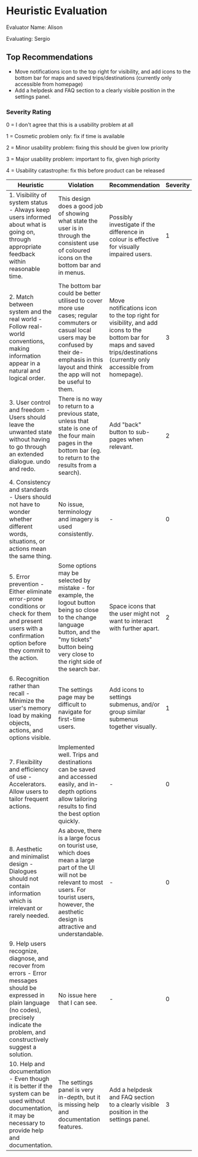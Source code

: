 # Heuristic Evaluation 
Evaluator Name: Alison

Evaluating: Sergio

## Top Recommendations

- Move notifications icon to the top right for visibility, and add icons to the bottom bar for maps and saved trips/destinations (currently only accessible from homepage)
- Add a helpdesk and FAQ section to a clearly visible position in the settings panel.

###  Severity Rating 

0 = I don't agree that this is a usability problem at all 

1 = Cosmetic problem only: fix if time is available 

2 = Minor usability problem: fixing this should be given low priority 

3 = Major usability problem: important to fix, given high priority 

4 = Usability catastrophe: fix this before product can be released 


| Heuristic | Violation | Recommendation | Severity |
|---|---|---|---|
| 1. Visibility of system status - Always keep users informed about what is going on, through appropriate feedback within reasonable time. | This design does a good job of showing what state the user is in through the consistent use of coloured icons on the bottom bar and in menus. | Possibly investigate if the difference in colour is effective for visually impaired users. | 1 |
| 2. Match between system and the real world - Follow real-world conventions, making information appear in a natural and logical order. | The bottom bar could be better utilised to cover more use cases; regular commuters or casual local users may be confused by their de-emphasis in this layout and think the app will not be useful to them. | Move notifications icon to the top right for visibility, and add icons to the bottom bar for maps and saved trips/destinations (currently only accessible from homepage). | 3 |
| 3. User control and freedom - Users should leave the unwanted state without having to go through an extended dialogue. undo and redo. | There is no way to return to a previous state, unless that state is one of the four main pages in the bottom bar (eg. to return to the results from a search). | Add "back" button to sub-pages when relevant. | 2 |
| 4. Consistency and standards - Users should not have to wonder whether different words, situations, or actions mean the same thing. | No issue, terminology and imagery is used consistently. | - | 0 |
| 5. Error prevention - Either eliminate error-prone conditions or check for them and present users with a confirmation option before they commit to the action. | Some options may be selected by mistake - for example, the logout button being so close to the change language button, and the "my tickets" button being very close to the right side of the search bar. | Space icons that the user might not want to interact with further apart. | 2 |
| 6. Recognition rather than recall - Minimize the user's memory load by making objects, actions, and options visible. | The settings page may be difficult to navigate for first-time users. | Add icons to settings submenus, and/or group similar submenus together visually. | 1 |
| 7. Flexibility and efficiency of use - Accelerators. Allow users to tailor frequent actions. | Implemented well. Trips and destinations can be saved and accessed easily, and in-depth options allow tailoring results to find the best option quickly. | - | 0 |
| 8. Aesthetic and minimalist design - Dialogues should not contain information which is irrelevant or rarely needed. | As above, there is a large focus on tourist use, which does mean a large part of the UI will not be relevant to most users. For tourist users, however, the aesthetic design is attractive and understandable. | - | 0 |
| 9. Help users recognize, diagnose, and recover from errors - Error messages should be expressed in plain language (no codes), precisely indicate the problem, and constructively suggest a solution. | No issue here that I can see. | - | 0 |
| 10. Help and documentation - Even though it is better if the system can be used without documentation, it may be necessary to provide help and documentation. | The settings panel is very in-depth, but it is missing help and documentation features. | Add a helpdesk and FAQ section to a clearly visible position in the settings panel. | 3 |